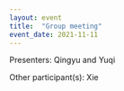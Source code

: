```yaml
---
layout: event
title:  "Group meeting"
event_date: 2021-11-11
---
```


Presenters: Qingyu and Yuqi

Other participant(s): Xie
